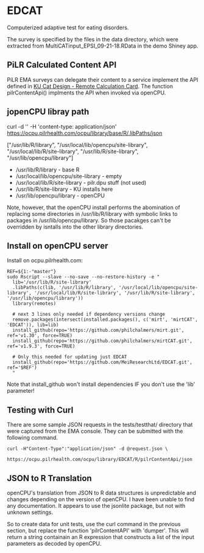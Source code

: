 # EDCAT
Computerized adaptive test for eating disorders.

The survey is specified by the files in the data directory, which were extracted from MultiCATinput_EPSI_09-21-18.RData in the demo Shiney app.

## PiLR Calculated Content API
PiLR EMA surveys can delegate their content to a service implement the API defined in
[KU Cat Design - Remote Calculation Card](https://docs.google.com/document/d/1fC8kag54Ttm9Yy0vm3oayHKyk5jLnvHw9e5MOqrkZJo).
The function pilrContentApi() implments the API when invoked via openCPU.

## jopenCPU libray path
 curl -d '' -H 'content-type: application/json' https://ocpu.pilrhealth.com/ocpu/library/base/R/.libPaths/json

["/usr/lib/R/library", "/usr/local/lib/opencpu/site-library", "/usr/local/lib/R/site-library", "/usr/lib/R/site-library", "/usr/lib/opencpu/library"]

* /usr/lib/R/library - base R
* /usr/local/lib/opencpu/site-library - empty
* /usr/local/lib/R/site-library - pilr.dpu stuff (not used)
* /usr/lib/R/site-library - KU installs here
* /usr/lib/opencpu/library - openCPU

Note, however, that the openCPU install performs the abomination of replacing some directories in /usr/lib/R/library
with symbolic links to packages in /usr/lib/opencpu/library. So those pacakges can't be overridden by isntalls into
the other library directories.

## Install on openCPU server
Install on ocpu.pilrhealth.com:


    REF=${1:-"master"}
    sudo Rscript --slave --no-save --no-restore-history -e "
      lib='/usr/lib/R/site-library'
      .libPaths(c(lib, '/usr/lib/R/library', '/usr/local/lib/opencpu/site-library', '/usr/local/lib/R/site-library', '/usr/lib/R/site-library', '/usr/lib/opencpu/library'))
      library(remotes)

      # next 3 lines only needed if dependency versions change
      remove.packages(intersect(installed.packages(), c('mirt', 'mirtCAT', 'EDCAT')), lib=lib)
      install_github(repo='https://github.com/philchalmers/mirt.git', ref='v1.30', force=TRUE)
      install_github(repo='https://github.com/philchalmers/mirtCAT.git', ref='v1.9.3', force=TRUE)

      # Only this needed for updating just EDCAT
      install_github(repo='https://github.com/MeiResearchLtd/EDCAT.git', ref='$REF')
      "

Note that install_github won't install dependencies IF you don't use the 'lib' parameter!

## Testing with Curl

There are some sample JSON requests in the tests/testthat/ directory that were captured from the EMA
console. They can be submitted with the following command.

    curl -H"Content-Type":"application/json" -d @request.json \
          https://ocpu.pilrhealth.com/ocpu/library/EDCAT/R/pilrContentApi/json


## JSON to R Translation

openCPU's translation from JSON to R data structures is unpredictable and changes depending on the version of
openCPU. I have been unable to find any documentation.  It appears to use the jsonlite package, but not with
unknown settings.

So to create data for unit tests, use the curl command in the previous section, but replace the function
'pilrContentAPI' with 'dumper'.  This will return a string containain an R expression that constructs a list
of the input parameters as decoded by openCPU.
